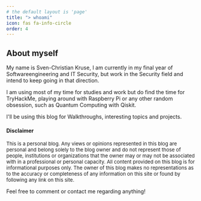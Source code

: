 ```yaml
---
# the default layout is 'page'
title: "> whoami"
icon: fas fa-info-circle
order: 4
---
```


<!--- >> Add Markdown syntax content to file `_tabs/about.md`{: .filepath } and it will show up on this page.
{: .prompt-tip } --->

## About myself

My name is Sven-Christian Kruse, I am currently in my final year of Softwareengineering and IT Security, but work in the Security field and intend to keep going in that direction.

I am using most of my time for studies and work but do find the time for TryHackMe, playing around with Raspberry Pi or any other random obsession, such as Quantum Computing with Qiskit.

I'll be using this blog for Walkthroughs, interesting topics and projects.

<script src="https://tryhackme.com/badge/863484"></script>

#### Disclaimer

<span style="font-size:small">
This is a personal blog. Any views or opinions represented in this blog are personal and belong solely to the blog owner and do not represent those of people, institutions or organizations that the owner may or may not be associated with in a professional or personal capacity.
All content provided on this blog is for informational purposes only. The owner of this blog makes no representations as to the accuracy or completeness of any information on this site or found by following any link on this site.
</span>

Feel free to comment or contact me regarding anything!
